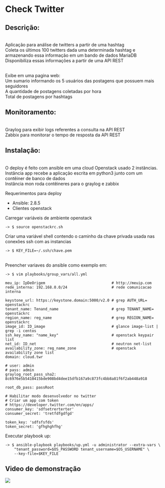# Check Twitter

## Descrição:
<br>Aplicação para análise de twitters a partir de uma hashtag
<br>Coleta os últimos 100 twitters dada uma determinada hashtag e armazenando essa informação em um bando de dados MariaDB
<br>Disponibiliza essas informações a partir de uma API REST

<br>Exibe em uma pagina web:
<br>Um sumario informando os 5 usuários das postagens que possuem mais seguidores
<br>A quantidade de postagens coletadas por hora
<br>Total de postagens por hashtags

## Monitoramento:
<br>Graylog para exibir logs referentes a consulta na API REST
<br>Zabbix para monitorar o tempo de resposta da API REST

## Instalação:
<br>O deploy é feito com ansible em uma cloud Openstack usado 2 instâncias.
<br>Instância app recebe a aplicação escrita em python3 junto com um contêiner de banco de dados
<br>Instância mon roda contêineres para o graylog e zabbix

Requerimentos para deploy
* Ansible: 2.8.5
* Clientes openstack

Carregar variáveis de ambiente openstack
```console
-> $ source openstackrc.sh
```
Criar uma variável shell contendo o caminho da chave privada usada nas conexões ssh com as instancias
```console
-> $ KEY_FILE=~/.ssh/chave.pem
```
<br>Preencher variaves do ansible como exemplo em:
```console
-> $ vim playbooks/group_vars/all.yml
```

```console
meu_ip: IpDeOrigem                              # http://meuip.com
rede_interna: 192.168.0.0/24                    # rede comunicacao interna

keystone_url: https://keystone.domain:5000/v2.0 # grep AUTH_URL= openstackrc
tenant_name: Tenand_name                        # grep TENANT_NAME= openstackrc
region_name: reg_name                           # grep REGION_NAME= openstackrc
image_id: ID_image                              # glance image-list | grep -i centos
ssh_key_name: "name_key"                        # openstack keypair list 
net_id: ID_net                                  # neutron net-list
availability_zone: reg_name_zone                # openstack availability zone list
domain: cloud.twr

# user: admin
# pass: admin
graylog_root_pass_sha2: 8c6976e5b5410415bde908bd4dee15dfb167a9c873fc4bb8a81f6f2ab448a918

root_db_pass: passRoot

# Habilitar modo desenvolvedor no twitter
# Criar um app com token
# https://developer.twitter.com/en/apps/
consumer_key: 'sdfsetrerterter'
consumer_secret: 'tretfdfgdfgd'

token_key: 'sdfsfsfds'
token_secret: 'gfhghghfhg'
```

Executar playbook up:
```console
-> $ ansible-playbook playbooks/up.yml -u administrator --extra-vars \
	"tenant_password=$OS_PASSWORD tenant_username=$OS_USERNAME" \
	--key-file=$KEY_FILE
```
## Video de demonstração
[![](http://img.youtube.com/vi/BcVw8qxPFvc/0.jpg)](http://www.youtube.com/watch?v=BcVw8qxPFvc "Video de demonstração do deploy")
